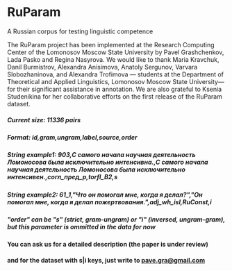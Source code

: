 # RuParam
A Russian corpus for testing linguistic competence

The RuParam project has been implemented at the Research Computing Center of the Lomonosov Moscow State University by Pavel Grashchenkov, Lada Pasko and Regina Nasyrova. We would like to thank Maria Kravchuk, Danil Burmistrov, Alexandra Anisimova, Anatoly Sergunov, Varvara Slobozhaninova, and Alexandra Trofimova — students at the Department of Theoretical and Applied Linguistics, Lomonosov Moscow State University—for their significant assistance in annotation. We are also grateful to Ksenia Studenikina for her collaborative efforts on the first release of the RuParam dataset.

##### Current size: 11336 pairs
##### Format:	id,gram,ungram,label,source,order
##### String example1: 903,С самого начала научная деятельность Ломоносова была исключительно интенсивна.,С самого начала научная деятельность Ломоносова была исключительно интенсивен.,согл_пред_р,torfl_B2,s
##### String example2: 61_1,"Что он помогал мне, когда я делал?","Он помогал мне, когда я делал пожертвования.",adj_wh_isl,RuConst,i
##### "order" can be "s" (strict, gram-ungram) or "i" (inversed, ungram-gram), but this parameter is ommitted in the data for now

#### You can ask us for a detailed description (the paper is under review)
#### and for the dataset with s|i keys, just write to pave.gra@gmail.com
